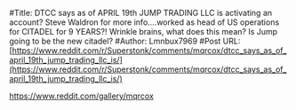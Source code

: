 #Title: DTCC says as of APRIL 19th JUMP TRADING LLC is activating an account? Steve Waldron for more info....worked as head of US operations for CITADEL for 9 YEARS?! Wrinkle brains, what does this mean? Is Jump going to be the new citadel?
#Author: Lmnbux7969
#Post URL: [https://www.reddit.com/r/Superstonk/comments/mqrcox/dtcc_says_as_of_april_19th_jump_trading_llc_is/](https://www.reddit.com/r/Superstonk/comments/mqrcox/dtcc_says_as_of_april_19th_jump_trading_llc_is/)


https://www.reddit.com/gallery/mqrcox